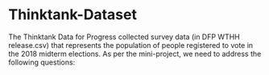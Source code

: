 # Thinktank-Dataset
The Thinktank Data for Progress collected survey data (in DFP WTHH release.csv) that represents the population of people registered to vote in the 2018 midterm elections. As per the mini-project, we need to address the following questions:

